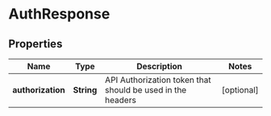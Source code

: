 
# AuthResponse

## Properties
Name | Type | Description | Notes
------------ | ------------- | ------------- | -------------
**authorization** | **String** | API Authorization token that should be used in the headers |  [optional]



